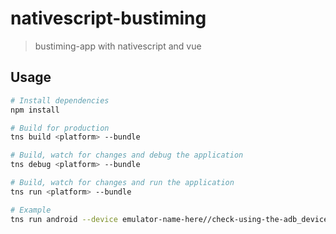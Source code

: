 # nativescript-bustiming
> bustiming-app with nativescript and vue

## Usage

``` bash
# Install dependencies
npm install

# Build for production
tns build <platform> --bundle

# Build, watch for changes and debug the application
tns debug <platform> --bundle

# Build, watch for changes and run the application
tns run <platform> --bundle

# Example
tns run android --device emulator-name-here//check-using-the-adb_devices-command --bundle
```